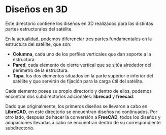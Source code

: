 # Diseños en 3D

Este directorio contiene los diseños en 3D realizados para las distintas partes estructurales del satélite.

En la actualidad, podemos diferenciar tres partes fundamentales en la estructura del satélite, que son:

- **Columna**, cada uno de los perfiles verticales que dan soporte a la estructura.
- **Pared**, cada elemento de cierre vertical que se sitúa alrededor del perímetro de la estructura.
- **Tapa**, los dos elementos situados en la parte superior e inferior del satélite y que servirán de fijación para la carga útil del satélite.

Cada elemento posee su propio directorio y dentro de ellos, podemos encontrar dos subdirectorios adicionales: **librecad** y **freecad**.

Dado que originalmente, los primeros diseños se llevaron a cabo en **LibreCAD**, en este directorio se encuentran diseños no continuados. Por otro lado, después de hacer la conversión a **FreeCAD**, todos los diseños y adapaciones llevadas a cabo se encuentran dentro de su correspondiente subdirectorio.
